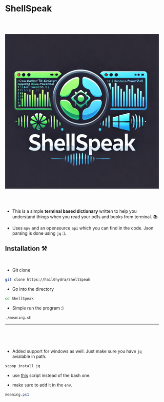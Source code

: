 # ShellSpeak 

<br>
<br>

![logo](./logo.png)


<br>
<br>

- This is a simple __terminal based dictionary__ written to help you understand things when you read your pdfs and books from terminal. 📚

- Uses `mpv` and an opensource `api` which you can find in the code. Json parsing is done using `jq` :).



## Installation ⚒

<br>

- Git clone

```bash
git clone https://hail0hydra/ShellSpeak
```

- Go into the directory

```bash
cd ShellSpeak
```

- Simple run the program :)

```bash
./meaning.sh 
```

---

<br>
<br>
<br>

- Added support for windows as well. Just make sure you have `jq` avialable in path.

```powershell
scoop install jq
```

- use [this](./meaning.ps1) script instead of the bash one.

- make sure to add it in the `env`.

```powershell
meaning.ps1
```
